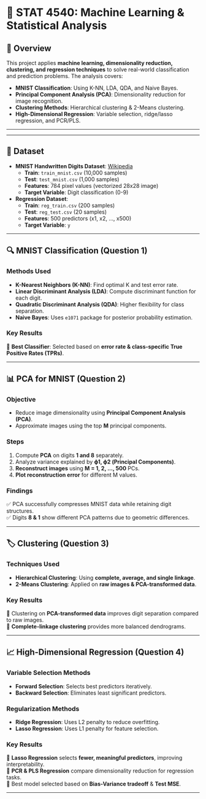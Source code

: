 # 🧮 STAT 4540: Machine Learning & Statistical Analysis

## 📌 Overview
This project applies **machine learning, dimensionality reduction, clustering, and regression techniques** to solve real-world classification and prediction problems. The analysis covers:
- **MNIST Classification**: Using K-NN, LDA, QDA, and Naive Bayes.
- **Principal Component Analysis (PCA)**: Dimensionality reduction for image recognition.
- **Clustering Methods**: Hierarchical clustering & 2-Means clustering.
- **High-Dimensional Regression**: Variable selection, ridge/lasso regression, and PCR/PLS.

---

---

## 📜 Dataset
- **MNIST Handwritten Digits Dataset**: [Wikipedia](https://en.wikipedia.org/wiki/MNIST_database)
  - **Train**: `train_mnist.csv` (10,000 samples)
  - **Test**: `test_mnist.csv` (1,000 samples)
  - **Features**: 784 pixel values (vectorized 28x28 image)
  - **Target Variable**: Digit classification (0-9)
- **Regression Dataset**:
  - **Train**: `reg_train.csv` (200 samples)
  - **Test**: `reg_test.csv` (20 samples)
  - **Features**: 500 predictors (x1, x2, ..., x500)
  - **Target Variable**: `y`

---

## 🔍 MNIST Classification (Question 1)
### **Methods Used**
- **K-Nearest Neighbors (K-NN)**: Find optimal K and test error rate.
- **Linear Discriminant Analysis (LDA)**: Compute discriminant function for each digit.
- **Quadratic Discriminant Analysis (QDA)**: Higher flexibility for class separation.
- **Naive Bayes**: Uses `e1071` package for posterior probability estimation.

### **Key Results**
📌 **Best Classifier**: Selected based on **error rate & class-specific True Positive Rates (TPRs)**.

---

## 📊 PCA for MNIST (Question 2)
### **Objective**
- Reduce image dimensionality using **Principal Component Analysis (PCA)**.
- Approximate images using the top **M** principal components.

### **Steps**
1. Compute **PCA** on digits **1 and 8** separately.
2. Analyze variance explained by **ϕ1, ϕ2 (Principal Components)**.
3. **Reconstruct images** using **M = 1, 2, ..., 500** PCs.
4. **Plot reconstruction error** for different M values.

### **Findings**
✅ PCA successfully compresses MNIST data while retaining digit structures.  
✅ Digits **8 & 1** show different PCA patterns due to geometric differences.

---

## 🏷️ Clustering (Question 3)
### **Techniques Used**
- **Hierarchical Clustering**: Using **complete, average, and single linkage**.
- **2-Means Clustering**: Applied on **raw images & PCA-transformed data**.

### **Key Results**
📌 Clustering on **PCA-transformed data** improves digit separation compared to raw images.  
📌 **Complete-linkage clustering** provides more balanced dendrograms.

---

## 📈 High-Dimensional Regression (Question 4)
### **Variable Selection Methods**
- **Forward Selection**: Selects best predictors iteratively.
- **Backward Selection**: Eliminates least significant predictors.

### **Regularization Methods**
- **Ridge Regression**: Uses L2 penalty to reduce overfitting.
- **Lasso Regression**: Uses L1 penalty for feature selection.

### **Key Results**
📌 **Lasso Regression** selects **fewer, meaningful predictors**, improving interpretability.  
📌 **PCR & PLS Regression** compare dimensionality reduction for regression tasks.  
📌 Best model selected based on **Bias-Variance tradeoff** & **Test MSE**.

---

